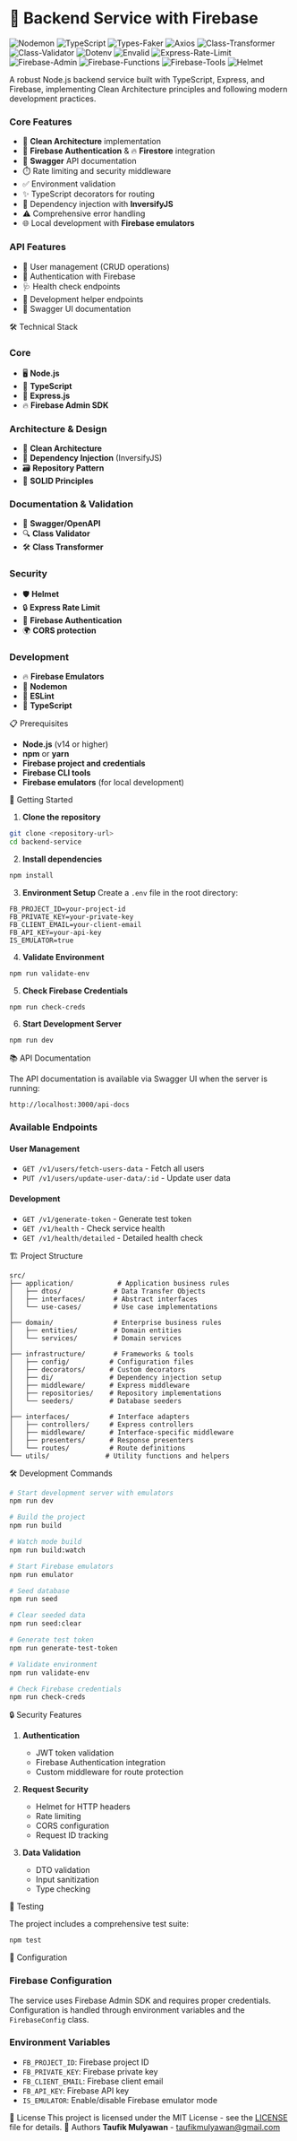 # 🚀 Backend Service with Firebase

![Nodemon](https://img.shields.io/badge/Nodemon-3.1.7-blue)
![TypeScript](https://img.shields.io/badge/TypeScript-5.6.3-blue)
![Types-Faker](https://img.shields.io/badge/Types--Faker-6.6.11-blue)
![Axios](https://img.shields.io/badge/Axios-1.7.7-blue)
![Class-Transformer](https://img.shields.io/badge/Class--Transformer-0.5.1-blue)
![Class-Validator](https://img.shields.io/badge/Class--Validator-0.14.1-blue)
![Dotenv](https://img.shields.io/badge/Dotenv-16.4.5-blue)
![Envalid](https://img.shields.io/badge/Envalid-8.0.0-blue)
![Express-Rate-Limit](https://img.shields.io/badge/Express--Rate--Limit-7.4.1-blue)
![Firebase-Admin](https://img.shields.io/badge/Firebase--Admin-12.7.0-orange)
![Firebase-Functions](https://img.shields.io/badge/Firebase--Functions-6.1.0-orange)
![Firebase-Tools](https://img.shields.io/badge/Firebase--Tools-13.24.2-orange)
![Helmet](https://img.shields.io/badge/Helmet-8.0.0-blue)


A robust Node.js backend service built with TypeScript, Express, and Firebase, implementing Clean Architecture principles and following modern development practices.

### Core Features
- 🧹 **Clean Architecture** implementation
- 🔐 **Firebase Authentication** & 🔥 **Firestore** integration
- 📜 **Swagger** API documentation
- ⏱️ Rate limiting and security middleware
- ✅ Environment validation
- ✨ TypeScript decorators for routing
- 🧩 Dependency injection with **InversifyJS**
- ⚠️ Comprehensive error handling
- 🌐 Local development with **Firebase emulators**

### API Features
- 👥 User management (CRUD operations)
- 🔐 Authentication with Firebase
- 🩺 Health check endpoints
- 🔧 Development helper endpoints
- 📖 Swagger UI documentation

🛠️ Technical Stack

### Core
- 🖥️ **Node.js**
- 📝 **TypeScript**
- 🚀 **Express.js**
- 🔥 **Firebase Admin SDK**

### Architecture & Design
- 🧱 **Clean Architecture**
- 🧩 **Dependency Injection** (InversifyJS)
- 🗃️ **Repository Pattern**
- 📐 **SOLID Principles**

### Documentation & Validation
- 📝 **Swagger/OpenAPI**
- 🔍 **Class Validator**
- 🛠️ **Class Transformer**

### Security
- 🛡️ **Helmet**
- 🔒 **Express Rate Limit**
- 🔐 **Firebase Authentication**
- 🌍 **CORS protection**

### Development
- 🔥 **Firebase Emulators**
- 👀 **Nodemon**
- 🧹 **ESLint**
- 📝 **TypeScript**

📋 Prerequisites

- **Node.js** (v14 or higher)
- **npm** or **yarn**
- **Firebase project and credentials**
- **Firebase CLI tools**
- **Firebase emulators** (for local development)

🚀 Getting Started

1. **Clone the repository**
```bash
git clone <repository-url>
cd backend-service
```

2. **Install dependencies**
```bash
npm install
```

3. **Environment Setup**
Create a `.env` file in the root directory:
```env
FB_PROJECT_ID=your-project-id
FB_PRIVATE_KEY=your-private-key
FB_CLIENT_EMAIL=your-client-email
FB_API_KEY=your-api-key
IS_EMULATOR=true
```

4. **Validate Environment**
```bash
npm run validate-env
```

5. **Check Firebase Credentials**
```bash
npm run check-creds
```

6. **Start Development Server**
```bash
npm run dev
```

📚 API Documentation

The API documentation is available via Swagger UI when the server is running:
```
http://localhost:3000/api-docs
```

### Available Endpoints

#### User Management
- `GET /v1/users/fetch-users-data` - Fetch all users
- `PUT /v1/users/update-user-data/:id` - Update user data

#### Development
- `GET /v1/generate-token` - Generate test token
- `GET /v1/health` - Check service health
- `GET /v1/health/detailed` - Detailed health check

🏗️ Project Structure

```
src/
├── application/           # Application business rules
│   ├── dtos/             # Data Transfer Objects
│   ├── interfaces/       # Abstract interfaces
│   └── use-cases/        # Use case implementations
│
├── domain/               # Enterprise business rules
│   ├── entities/         # Domain entities
│   └── services/         # Domain services
│
├── infrastructure/       # Frameworks & tools
│   ├── config/          # Configuration files
│   ├── decorators/      # Custom decorators
│   ├── di/              # Dependency injection setup
│   ├── middleware/      # Express middleware
│   ├── repositories/    # Repository implementations
│   └── seeders/         # Database seeders
│
├── interfaces/          # Interface adapters
│   ├── controllers/     # Express controllers
│   ├── middleware/      # Interface-specific middleware
│   ├── presenters/      # Response presenters
│   └── routes/          # Route definitions
└── utils/              # Utility functions and helpers
```

🛠️ Development Commands

```bash
# Start development server with emulators
npm run dev

# Build the project
npm run build

# Watch mode build
npm run build:watch

# Start Firebase emulators
npm run emulator

# Seed database
npm run seed

# Clear seeded data
npm run seed:clear

# Generate test token
npm run generate-test-token

# Validate environment
npm run validate-env

# Check Firebase credentials
npm run check-creds
```

🔒 Security Features

1. **Authentication**
   - JWT token validation
   - Firebase Authentication integration
   - Custom middleware for route protection

2. **Request Security**
   - Helmet for HTTP headers
   - Rate limiting
   - CORS configuration
   - Request ID tracking

3. **Data Validation**
   - DTO validation
   - Input sanitization
   - Type checking

🧪 Testing

The project includes a comprehensive test suite:
```bash
npm test
```

🔧 Configuration

### Firebase Configuration
The service uses Firebase Admin SDK and requires proper credentials. Configuration is handled through environment variables and the `FirebaseConfig` class.

### Environment Variables
- `FB_PROJECT_ID`: Firebase project ID
- `FB_PRIVATE_KEY`: Firebase private key
- `FB_CLIENT_EMAIL`: Firebase client email
- `FB_API_KEY`: Firebase API key
- `IS_EMULATOR`: Enable/disable Firebase emulator mode

📄 License
This project is licensed under the MIT License - see the [LICENSE](LICENSE) file for details.
👥 Authors
**Taufik Mulyawan** - [taufikmulyawan@gmail.com](mailto:taufikmulyawan@gmail.com)

